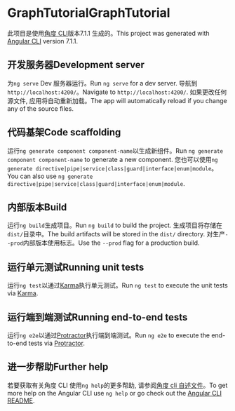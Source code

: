 # <a name="graphtutorial"></a><span data-ttu-id="d74ca-101">GraphTutorial</span><span class="sxs-lookup"><span data-stu-id="d74ca-101">GraphTutorial</span></span>

<span data-ttu-id="d74ca-102">此项目是使用[角度 CLI](https://github.com/angular/angular-cli)版本7.1.1 生成的。</span><span class="sxs-lookup"><span data-stu-id="d74ca-102">This project was generated with [Angular CLI](https://github.com/angular/angular-cli) version 7.1.1.</span></span>

## <a name="development-server"></a><span data-ttu-id="d74ca-103">开发服务器</span><span class="sxs-lookup"><span data-stu-id="d74ca-103">Development server</span></span>

<span data-ttu-id="d74ca-104">为`ng serve` Dev 服务器运行。</span><span class="sxs-lookup"><span data-stu-id="d74ca-104">Run `ng serve` for a dev server.</span></span> <span data-ttu-id="d74ca-105">导航到 `http://localhost:4200/`。</span><span class="sxs-lookup"><span data-stu-id="d74ca-105">Navigate to `http://localhost:4200/`.</span></span> <span data-ttu-id="d74ca-106">如果更改任何源文件, 应用将自动重新加载。</span><span class="sxs-lookup"><span data-stu-id="d74ca-106">The app will automatically reload if you change any of the source files.</span></span>

## <a name="code-scaffolding"></a><span data-ttu-id="d74ca-107">代码基架</span><span class="sxs-lookup"><span data-stu-id="d74ca-107">Code scaffolding</span></span>

<span data-ttu-id="d74ca-108">运行`ng generate component component-name`以生成新组件。</span><span class="sxs-lookup"><span data-stu-id="d74ca-108">Run `ng generate component component-name` to generate a new component.</span></span> <span data-ttu-id="d74ca-109">您也可以使用`ng generate directive|pipe|service|class|guard|interface|enum|module`。</span><span class="sxs-lookup"><span data-stu-id="d74ca-109">You can also use `ng generate directive|pipe|service|class|guard|interface|enum|module`.</span></span>

## <a name="build"></a><span data-ttu-id="d74ca-110">内部版本</span><span class="sxs-lookup"><span data-stu-id="d74ca-110">Build</span></span>

<span data-ttu-id="d74ca-111">运行`ng build`生成项目。</span><span class="sxs-lookup"><span data-stu-id="d74ca-111">Run `ng build` to build the project.</span></span> <span data-ttu-id="d74ca-112">生成项目将存储在`dist/`目录中。</span><span class="sxs-lookup"><span data-stu-id="d74ca-112">The build artifacts will be stored in the `dist/` directory.</span></span> <span data-ttu-id="d74ca-113">对生产`--prod`内部版本使用标志。</span><span class="sxs-lookup"><span data-stu-id="d74ca-113">Use the `--prod` flag for a production build.</span></span>

## <a name="running-unit-tests"></a><span data-ttu-id="d74ca-114">运行单元测试</span><span class="sxs-lookup"><span data-stu-id="d74ca-114">Running unit tests</span></span>

<span data-ttu-id="d74ca-115">运行`ng test`以通过[Karma](https://karma-runner.github.io)执行单元测试。</span><span class="sxs-lookup"><span data-stu-id="d74ca-115">Run `ng test` to execute the unit tests via [Karma](https://karma-runner.github.io).</span></span>

## <a name="running-end-to-end-tests"></a><span data-ttu-id="d74ca-116">运行端到端测试</span><span class="sxs-lookup"><span data-stu-id="d74ca-116">Running end-to-end tests</span></span>

<span data-ttu-id="d74ca-117">运行`ng e2e`以通过[Protractor](http://www.protractortest.org/)执行端到端测试。</span><span class="sxs-lookup"><span data-stu-id="d74ca-117">Run `ng e2e` to execute the end-to-end tests via [Protractor](http://www.protractortest.org/).</span></span>

## <a name="further-help"></a><span data-ttu-id="d74ca-118">进一步帮助</span><span class="sxs-lookup"><span data-stu-id="d74ca-118">Further help</span></span>

<span data-ttu-id="d74ca-119">若要获取有关角度 CLI 使用`ng help`的更多帮助, 请参阅[角度 cli 自述文件](https://github.com/angular/angular-cli/blob/master/README.md)。</span><span class="sxs-lookup"><span data-stu-id="d74ca-119">To get more help on the Angular CLI use `ng help` or go check out the [Angular CLI README](https://github.com/angular/angular-cli/blob/master/README.md).</span></span>
